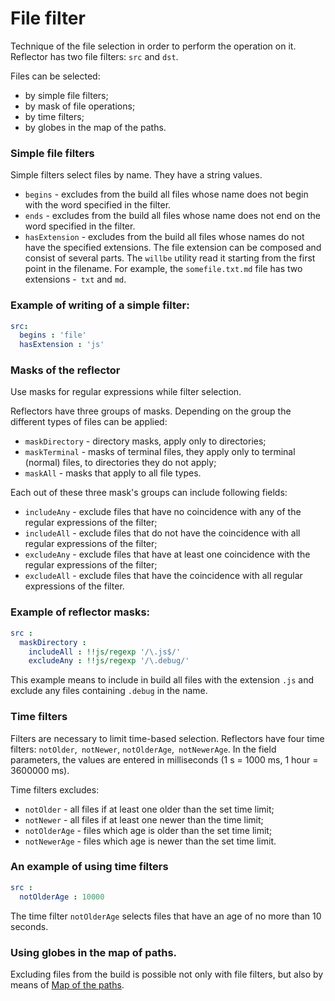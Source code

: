 # File filter

Technique of the file selection in order to perform the operation on it. Reflector has two file filters: <code>src</code> and <code>dst</code>.

Files can be selected:
- by simple file filters;
- by mask of file operations;
- by time filters;
- by globes in the map of the paths.

### Simple file filters

Simple filters select files by name. They have a string values.
- `begins` - excludes from the build all files whose name does not begin with the word specified in the filter.
- `ends` - excludes from the build all files whose name does not end on the word specified in the filter.
- `hasExtension` - excludes from the build all files whose names do not have the specified extensions. The file extension can be composed and consist of several parts. The `willbe` utility read it starting from the first point in the filename. For example, the `somefile.txt.md` file has two extensions -` txt` and `md`.

### Example of writing of a simple filter:

```yaml
src:
  begins : 'file'
  hasExtension : 'js'

```

### Masks of the reflector

Use masks for regular expressions while filter selection.

Reflectors have three groups of masks. Depending on the group the different types of files can be applied:
- `maskDirectory` - directory masks, apply only to directories;
- `maskTerminal` - masks of terminal files, they apply only to terminal (normal) files, to directories they do not apply;
- `maskAll` - masks that apply to all file types.

Each out of these three mask's groups can include following fields:
- `includeAny` - exclude files that have no coincidence with any of the regular expressions of the filter;
- `includeAll` - exclude files that do not have the coincidence with all regular expressions of the filter;
- `excludeAny` - exclude files that have at least one coincidence with the regular expressions of the filter;
- `excludeAll` - exclude files that have the coincidence with all regular expressions of the filter.

### Example of reflector masks:

```yaml
src :
  maskDirectory :
    includeAll : !!js/regexp '/\.js$/'  
    excludeAny : !!js/regexp '/\.debug/'  

```

This example means to include in build all files with the extension `.js`  and exclude any files containing `.debug` in the name.

### Time filters

Filters are necessary to limit time-based selection. Reflectors have four time filters: `notOlder`,` notNewer`, `notOlderAge`,` notNewerAge`. In the field parameters, the values are entered in milliseconds (1 s = 1000 ms, 1 hour = 3600000 ms).

Time filters excludes:
- `notOlder` - all files if at least one older than the set time limit;
- `notNewer` - all files if at least one newer than the time limit;
- `notOlderAge` - files which age is older than the set time limit;
- `notNewerAge` - files which age is newer than the set time limit.

### An example of using time filters

```yaml
src :
  notOlderAge : 10000

```

The time filter `notOlderAge` selects files that have an age of no more than 10 seconds.

### Using globes in the map of paths.

Excluding files from the build is possible not only with file filters, but also by means of [Map of the paths](<./ResourceReflector.md#>).
